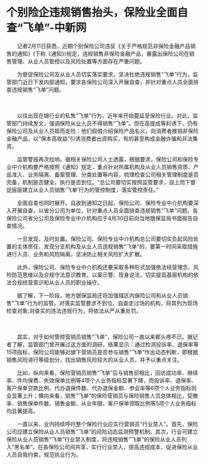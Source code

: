 # 个别险企违规销售抬头，保险业全面自查“飞单”-中新网

　　记者2月11日获悉，近期个别保险公司违反《关于严格规范非保险金融产品销售的通知》(下称《通知》)规定，违规销售非保险金融产品，暴露出保险公司在销售管理、从业人员管控以及风险处置等方面存在严重问题。

　　为督促保险公司及从业人员切实落实要求，坚决杜绝违规销售“飞单”行为，监管部门近日下发内部通知，要求各保险公司深入开展自查，并针对重点人员全面排查违规销售“飞单”问题。

　　

　　以往出现在银行业的私售“飞单”行为，近年来开始蔓延至保险行业。对此，监管部门持续发文，强调保险从业人员不得销售“飞单”。但在高提成等利诱下，仍有保险公司及从业人员铤而走险：他们假借介绍保险产品名义，向消费者推销非保险金融产品，以“保本高收益”引诱消费者出资购买，有的甚至构成金融诈骗和非法集资。

　　监管警报再次拉响。据相关保险公司人士透露，根据要求，保险公司和保险专业中介机构要严格按照《通知》规定，重点针对所属机构及从业人员销售资质、产品准入、业务隔离、备案管理、分类处置等内容，梳理检查公司相关管理制度是否完备，机制是否健全，执行是否到位。“总公司要切实按照监管要求，自上而下督促层层建立从业人员销售‘飞单’行为的管控制度，落实管控责任。”

　　全面自查也同时展开。自收到通知之日起，保险公司、保险专业中介机构要深入开展自查，以省分公司为单位，针对重点人员全面排查违规销售“飞单”问题。各保险公司省分公司及保险专业中介机构应于4月30日前向当地银保监局书面报告自查情况。

　　一旦发现，及时处置。保险公司、保险专业中介机构总公司要切实负起风险处置的主体责任，发现分支机构及从业人员违规销售“飞单”的，要第一时间采取措施进行人员、业务和风险隔离，坚决防止相关风险扩大扩散。

　　此外，保险公司、保险专业中介机构还要采取多种形式加强依法经营理念、风险防范思维以及合规守法意识教育，以案示警、现身说法，切实提高基层机构的依法合规经营意识和从业人员的职业操守。

　　据了解，下一阶段，地方银保监局还将加强辖区内保险公司和从业人员销售“飞单”行为的监管。对落实监管要求不到位、自查走过场的机构，将其列为现场检查对象;对查实的违法违规行为，将依法从严从重处罚。

　　

　　其实，对于如何管控营销员销售“飞单”，保险公司一直以来都头疼不已。据记者了解，监管部门曾开展过这方面的调研，结果显示：通过检测投诉率、退保率等15项指标，保险公司能够对旗下营销员是否参与销售“飞单”作出动态判断，即根据销售风险进行等级划分，找出销售风险较大的从业人员，并予以重点关注。

　　比如，纵向来看，保险营销员销售“飞单”后与销售前相比，回访成功率、继续率、件均保费、失效保单比例等4项个人业务指标显著下降，而投诉率、退保率、客户保单贷款比例、代办退保件数、代办退保金额、参会率等6项个人业务指标则会显著上升；横向来看，销售“飞单”的保险营销员与保险销售人员总体相比，契撤率、销售保单件数、销售金额、从业年限、客户保单领取比例等5项个人业务指标均显著提高。

　　一直以来，业内持续呼吁整个保险行业应实行营销员“行业禁入”。首先，保险公司应建立保险从业人员销售“飞单”的风险动态监测预警机制。其次，行业可建立保险从业人员销售“飞单”行业禁入制度，将违规销售“飞单”的保险从业人员列入“黑名单”，在各保险公司间共享，实行行业禁入，提高违规成本，促进保险从业人员自我约束，规范执业行为。

